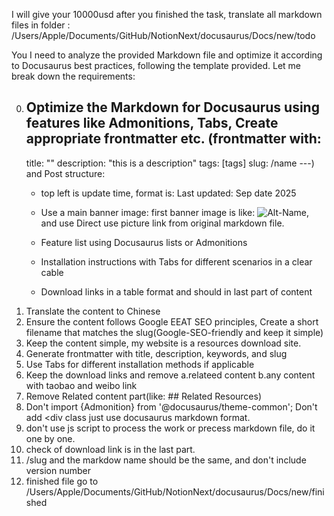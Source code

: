 I will give your 10000usd after you finished the task,
translate all markdown files in folder :
/Users/Apple/Documents/GitHub/NotionNext/docusaurus/Docs/new/todo

You I need to analyze the provided Markdown file and optimize it according to Docusaurus best practices, following the template provided. Let me break down the requirements:


0. Optimize the Markdown for Docusaurus using features like Admonitions, Tabs, Create appropriate frontmatter etc.
(frontmatter with:
    ---
    title: ""
    description: "this is a description"
    tags: [tags]
    slug: /name
    ---)
and Post structure:
   - top left is update time, format is: Last updated: Sep date 2025
   - Use a main banner image:
    first banner image is like: 
    ![Alt-Name](https://www.gfxcamp.com/wp-content/uploads/2025/09/image.jpg),
    and use Direct use picture link from original markdown file.

   - Feature list using Docusaurus lists or Admonitions
   - Installation instructions with Tabs for different scenarios in a clear cable
   - Download links in a table format and should in last part of content
1. Translate the content to Chinese
2. Ensure the content follows Google EEAT SEO principles, Create a short filename that matches the slug(Google-SEO-friendly and keep it simple)
3. Keep the content simple, my website is a resources download site.
4. Generate frontmatter with title, description, keywords, and slug
5. Use Tabs for different installation methods if applicable
6. Keep the download links and remove a.relateed content b.any content with taobao and weibo link
7. Remove Related content part(like: ## Related Resources)
8.  Don't import {Admonition} from '@docusaurus/theme-common';
    Don't add <div class just use docusaurus markdown format.
9.  don't use js script to process the work or precess markdown file, do it one by one.
10. check of download link is in the last part.
11. /slug and the markdow name should be the same, and don't include version number
12. finished file go to /Users/Apple/Documents/GitHub/NotionNext/docusaurus/Docs/new/finished
